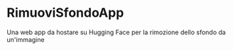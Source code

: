 # RimuoviSfondoApp
Una web app da hostare su Hugging Face per la rimozione dello sfondo da un'immagine
